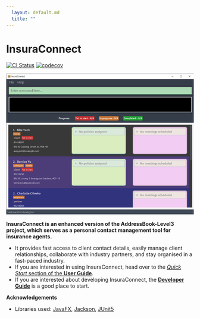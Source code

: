 ```yaml
---
  layout: default.md
  title: ""
---
```


# InsuraConnect

[![CI Status](https://github.com/se-edu/addressbook-level3/workflows/Java%20CI/badge.svg)](https://github.com/se-edu/addressbook-level3/actions)
[![codecov](https://codecov.io/gh/se-edu/addressbook-level3/branch/master/graph/badge.svg)](https://codecov.io/gh/se-edu/addressbook-level3)

![Ui](images/Ui-v1.3.png)

**InsuraConnect is an enhanced version of the AddressBook-Level3 project, which serves as a personal contact management tool for insurance agents.**
* It provides fast access to client contact details, easily manage client relationships, collaborate with industry partners, and stay organised in a fast-paced industry.
* If you are interested in using InsuraConnect, head over to the [_Quick Start_ section of the **User Guide**](UserGuide.html#quick-start).
* If you are interested about developing InsuraConnect, the [**Developer Guide**](DeveloperGuide.html) is a good place to start.


**Acknowledgements**

* Libraries used: [JavaFX](https://openjfx.io/), [Jackson](https://github.com/FasterXML/jackson), [JUnit5](https://github.com/junit-team/junit5)
